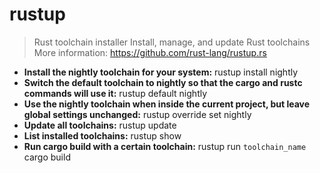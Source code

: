 # rustup
> Rust toolchain installer
> Install, manage, and update Rust toolchains
> More information: <https://github.com/rust-lang/rustup.rs>
- **Install the nightly toolchain for your system:**
rustup install nightly
- **Switch the default toolchain to nightly so that the cargo and rustc commands will use it:**
rustup default nightly
- **Use the nightly toolchain when inside the current project, but leave global settings unchanged:**
rustup override set nightly
- **Update all toolchains:**
rustup update
- **List installed toolchains:**
rustup show
- **Run cargo build with a certain toolchain:**
rustup run `toolchain_name` cargo build
